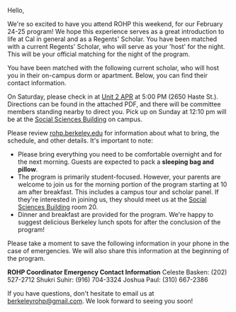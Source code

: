 Hello,

We're so excited to have you attend ROHP this weekend, for our February 24-25 program! We hope this experience serves as a great introduction to life at Cal in general and as a Regents' Scholar. You have been matched with a current Regents' Scholar, who will serve as your 'host' for the night. This will be your official matching for the night of the program.

You have been matched with the following current scholar, who will host you in their on-campus dorm or apartment. Below, you can find their contact information.

<!-- HOST INFORMATION -->

On Saturday, please check in at [Unit 2 APR](https://maps.app.goo.gl/1i5XGK2GQv5pEDj89) at 5:00 PM (2650 Haste St.). Directions can be found in the attached PDF, and there will be committee members standing nearby to direct you. Pick up on Sunday at 12:10 pm will be at the [Social Sciences Building](https://maps.app.goo.gl/pBrncHXvh1MMmCbQA) on campus.

Please review [rohp.berkeley.edu](http://rohp.berkeley.edu/) for information about what to bring, the schedule, and other details. It's important to note:
<!-- BEGIN LIST -->
* Please bring everything you need to be comfortable overnight and for the next morning. Guests are expected to pack a **sleeping bag and pillow**.
* The program is primarily student-focused. However, your parents are welcome to join us for the morning portion of the program starting at 10 am after breakfast. This includes a campus tour and scholar panel. If they're interested in joining us, they should meet us at the [Social Sciences Building](https://maps.app.goo.gl/pBrncHXvh1MMmCbQA) room 20.
* Dinner and breakfast are provided for the program. We're happy to suggest delicious Berkeley lunch spots for after the conclusion of the program!
<!-- END LIST -->

Please take a moment to save the following information in your phone in the case of emergencies. We will also share this information at the beginning of the program.

**ROHP Coordinator Emergency Contact Information** 
Celeste Basken: (202) 527-2712 
Shukri Suhir: (916) 704-3324 
Joshua Paul: (310) 667-2386

If you have questions, don't hesitate to email us at [berkeleyrohp@gmail.com](mailto:berkeleyrohp@gmail.com). We look forward to seeing you soon!